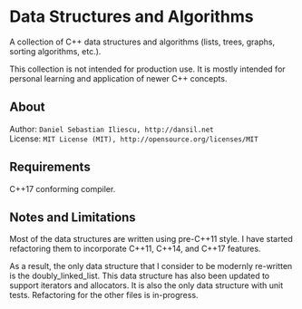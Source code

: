 Data Structures and Algorithms
================

A collection of C++ data structures and algorithms (lists, trees, graphs, sorting algorithms, etc.).

This collection is not intended for production use. It is mostly intended for personal learning and application of newer C++ concepts.

About
------------------

Author: `Daniel Sebastian Iliescu, http://dansil.net`  
License: `MIT License (MIT), http://opensource.org/licenses/MIT`  

Requirements
------------------

C++17 conforming compiler.

Notes and Limitations
------------------

Most of the data structures are written using pre-C++11 style. I have started refactoring them to incorporate C++11, C++14, and C++17 features.

As a result, the only data structure that I consider to be modernly re-written is the doubly_linked_list. This data structure has also been updated to support iterators and allocators. It is also the only data structure with unit tests. Refactoring for the other files is in-progress.